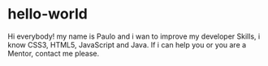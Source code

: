 # hello-world
Hi everybody! my name is Paulo and i wan to improve my developer Skills, i know CSS3, HTML5, JavaScript and Java. If i can help you or you are a Mentor, contact me please.
